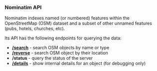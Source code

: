 ### Nominatim API

Nominatim indexes named (or numbered) features within the OpenStreetMap (OSM) dataset and a subset of other unnamed features (pubs, hotels, churches, etc).

Its API has the following endpoints for querying the data:

 * __[/search](Search.md)__ - search OSM objects by name or type
 * __[/reverse](Reverse.md)__ - search OSM object by their location
 * __/status__ - query the status of the server
 * __[/details](Details.md)__ - show internal details for an object (for debugging only)

